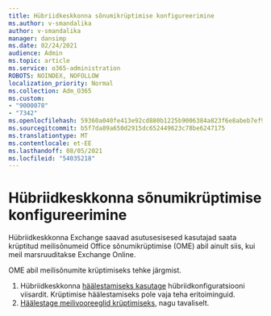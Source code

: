 ```yaml
---
title: Hübriidkeskkonna sõnumikrüptimise konfigureerimine
ms.author: v-smandalika
author: v-smandalika
manager: dansimp
ms.date: 02/24/2021
audience: Admin
ms.topic: article
ms.service: o365-administration
ROBOTS: NOINDEX, NOFOLLOW
localization_priority: Normal
ms.collection: Adm_O365
ms.custom:
- "9000078"
- "7342"
ms.openlocfilehash: 59360a040fe413e92cd880b1225b9006384a823f6e8abeb7ef922949b9a874fd
ms.sourcegitcommit: b5f7da89a650d2915dc652449623c78be6247175
ms.translationtype: MT
ms.contentlocale: et-EE
ms.lasthandoff: 08/05/2021
ms.locfileid: "54035218"
---
```

# <a name="configure-message-encryption-for-a-hybrid-environment"></a>Hübriidkeskkonna sõnumikrüptimise konfigureerimine

Hübriidkeskkonna Exchange saavad asutusesisesed kasutajad saata krüptitud meilisõnumeid Office sõnumikrüptimise (OME) abil ainult siis, kui meil marsruuditakse Exchange Online.

OME abil meilisõnumite krüptimiseks tehke järgmist.

1. Hübriidkeskkonna [häälestamiseks kasutage](https://docs.microsoft.com/Exchange/hybrid-configuration-wizard) hübriidkonfiguratsiooni viisardit. Krüptimise häälestamiseks pole vaja teha eritoiminguid.
2. [Häälestage meilivooreeglid krüptimiseks,](https://docs.microsoft.com/microsoft-365/compliance/define-mail-flow-rules-to-encrypt-email) nagu tavaliselt.


